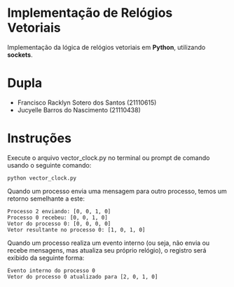 # Implementação de Relógios Vetoriais

Implementação da lógica de relógios vetoriais em **Python**, utilizando **sockets**.

# Dupla

- Francisco Racklyn Sotero dos Santos (21110615)
- Jucyelle Barros do Nascimento (21110438)

# Instruções

Execute o arquivo vector_clock.py no terminal ou prompt de comando usando o seguinte comando:

```
python vector_clock.py
```

Quando um processo envia uma mensagem para outro processo, temos um retorno semelhante a este:

```
Processo 2 enviando: [0, 0, 1, 0]
Processo 0 recebeu: [0, 0, 1, 0]
Vetor do processo 0: [0, 0, 0, 0]
Vetor resultante no processo 0: [1, 0, 1, 0]
```

Quando um processo realiza um evento interno (ou seja, não envia ou recebe mensagens, mas atualiza seu próprio relógio), o registro será exibido da seguinte forma:

```
Evento interno do processo 0
Vetor do processo 0 atualizado para [2, 0, 1, 0]
```

